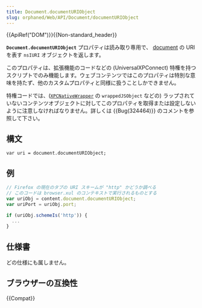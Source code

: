 ```yaml
---
title: Document.documentURIObject
slug: orphaned/Web/API/Document/documentURIObject
---
```


{{ApiRef("DOM")}}{{Non-standard_header}}

**`Document.documentURIObject`** プロパティは読み取り専用で、 [document](/ja/docs/Web/API/document) の URI を表す `nsIURI` オブジェクトを返します。

このプロパティは、拡張機能のコードなどの (UniversalXPConnect) 特権を持つスクリプトでのみ機能します。ウェブコンテンツではこのプロパティは特別な意味を持たず、他のカスタムプロパティと同様に扱うことしかできません。

特権コードでは、([`XPCNativeWrapper`](/ja/XPCNativeWrapper) の `wrappedJSObject` などの) ラップされていないコンテンツオブジェクトに対してこのプロパティを取得または設定しないように注意しなければなりません。詳しくは {{Bug(324464)}} のコメントを参照して下さい。

## 構文

```
var uri = document.documentURIObject;
```

## 例

```js
// Firefox の現在のタブの URI スキームが "http" かどうか調べる
// このコードは browser.xul のコンテキストで実行されるものとする
var uriObj = content.document.documentURIObject;
var uriPort = uriObj.port;

if (uriObj.schemeIs('http')) {
  ...
}
```

## 仕様書

どの仕様にも属しません。

## ブラウザーの互換性

{{Compat}}
